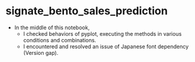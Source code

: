 # signate_bento_sales_prediction

- In the middle of this notebook, 
  - I checked behaviors of pyplot, executing the methods in various conditions and combinations.
  - I encountered and resolved an issue of Japanese font dependency (Version gap).

